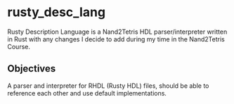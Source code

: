 # rusty_desc_lang
Rusty Description Language is a Nand2Tetris HDL parser/interpreter written in Rust with any changes I decide to add during my time in the Nand2Tetris Course.

## Objectives
A parser and interpreter for RHDL (Rusty HDL) files, should be able to reference each other and use default implementations.